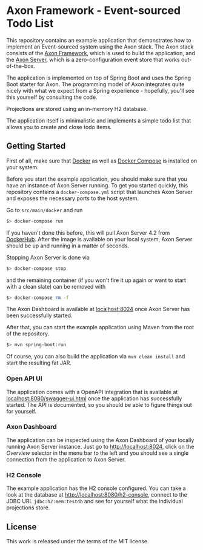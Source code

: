 # Axon Framework - Event-sourced Todo List

This repository contains an example application that demonstrates how to implement an Event-sourced system using the Axon stack. The Axon stack consists of the [Axon Framework](https://axoniq.io/product-overview/axon-framework), which is used to build the application, and the [Axon Server](https://axoniq.io/product-overview/axon-server), which is a zero-configuration event store that works out-of-the-box.

The application is implemented on top of Spring Boot and uses the Spring Boot starter for Axon. The programming model of Axon integrates quite nicely with what we expect from a Spring experience - hopefully, you'll see this yourself by consulting the code.

Projections are stored using an in-memory H2 database.

The application itself is minimalistic and implements a simple todo list that allows you to create and close todo items.

## Getting Started

First of all, make sure that [Docker](https://www.docker.com/) as well as [Docker Compose](https://docs.docker.com/compose/install/) is installed on your system.

Before you start the example application, you should make sure that you have an instance of Axon Server running. To get you started quickly, this repository contains a `docker-compose.yml` script that launches Axon Server and exposes the necessary ports to the host system.

Go to `src/main/docker` and run

```bash
$> docker-compose run
```

If you haven't done this before, this will pull Axon Server 4.2 from [DockerHub](https://hub.docker.com/r/axoniq/axonserver/). After the image is available on your local system, Axon Server should be up and running in a matter of seconds.

Stopping Axon Server is done via

```bash
$> docker-compose stop
```

and the remaining container (if you won't fire it up again or want to start with a clean slate) can be removed with

```bash
$> docker-compose rm -f
```

The Axon Dashboard is available at [localhost:8024](http://localhost:8024) once Axon Server has been successfully started.

After that, you can start the example application using Maven from the root of the repository.

```bash
$> mvn spring-boot:run
```

Of course, you can also build the application via `mvn clean install` and start the resulting fat JAR.

### Open API UI

The application comes with a OpenAPI integration that is available at [localhost:8080/swagger-ui.html](http://localhost:8080/swagger-ui.html) once the application has successfully started. The API is documented, so you should be able to figure things out for yourself.

### Axon Dashboard

The application can be inspected using the Axon Dashboard of your locally running Axon Server instance. Just go to [http://localhost:8024](http://localhost:8024), click on the *Overview* selector in the menu bar to the left and you should see a single connection from the application to Axon Server.

### H2 Console

The example application has the H2 console configured. You can take a look at the database at [http://localhost:8080/h2-console](http://localhost:8080/h2-console), connect to the JDBC URL `jdbc:h2:mem:testdb` and see for yourself what the individual projections store.

## License

This work is released under the terms of the MIT license.
